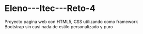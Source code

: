 # Eleno---Itec---Reto-4
Proyecto pagina web con HTML5, CSS utilizando como framework Bootstrap sin casi nada de estilo personalizado y puro
